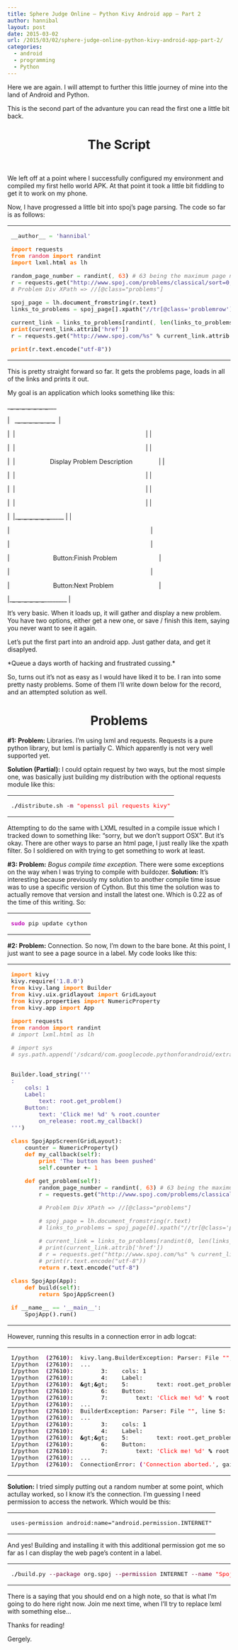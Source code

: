 ```yaml
---
title: Sphere Judge Online – Python Kivy Android app – Part 2
author: hannibal
layout: post
date: 2015-03-02
url: /2015/03/02/sphere-judge-online-python-kivy-android-app-part-2/
categories:
  - android
  - programming
  - Python
---
```

Here we are again. I will attempt to further this little journey of mine into the land of Android and Python.

This is the second part of the advanture you can read the first one a little bit back.

<!--more-->

<h1 style="text-align: center;">
  The Script
</h1>

&nbsp;

We left off at a point where I successfully configured my environment and compiled my first hello world APK. At that point it took a little bit fiddling to get it to work on my phone.

Now, I have progressed a little bit into spoj&#8217;s page parsing. The code so far is as follows:

<div class="wp_syntax">
  <table>
    <tr>
      <td class="code">
        <pre class="python" style="font-family:monospace;">__author__ <span style="color: #66cc66;">=</span> <span style="color: #483d8b;">'hannibal'</span>
&nbsp;
<span style="color: #ff7700;font-weight:bold;">import</span> requests
<span style="color: #ff7700;font-weight:bold;">from</span> <span style="color: #dc143c;">random</span> <span style="color: #ff7700;font-weight:bold;">import</span> randint
<span style="color: #ff7700;font-weight:bold;">import</span> lxml.<span style="color: black;">html</span> <span style="color: #ff7700;font-weight:bold;">as</span> lh
&nbsp;
random_page_number <span style="color: #66cc66;">=</span> randint<span style="color: black;">&#40;</span><span style="color: #ff4500;"></span><span style="color: #66cc66;">,</span> <span style="color: #ff4500;">63</span><span style="color: black;">&#41;</span> <span style="color: #808080; font-style: italic;"># 63 being the maximum page number at spoj</span>
r <span style="color: #66cc66;">=</span> requests.<span style="color: black;">get</span><span style="color: black;">&#40;</span><span style="color: #483d8b;">"http://www.spoj.com/problems/classical/sort=0,start=%d"</span> % <span style="color: black;">&#40;</span>random_page_number * <span style="color: #ff4500;">50</span> - <span style="color: #ff4500;">50</span><span style="color: black;">&#41;</span><span style="color: black;">&#41;</span>
<span style="color: #808080; font-style: italic;"># Problem Div XPath =&gt; //[@class="problems"]</span>
&nbsp;
spoj_page <span style="color: #66cc66;">=</span> lh.<span style="color: black;">document_fromstring</span><span style="color: black;">&#40;</span>r.<span style="color: black;">text</span><span style="color: black;">&#41;</span>
links_to_problems <span style="color: #66cc66;">=</span> spoj_page<span style="color: black;">&#91;</span><span style="color: #ff4500;"></span><span style="color: black;">&#93;</span>.<span style="color: black;">xpath</span><span style="color: black;">&#40;</span><span style="color: #483d8b;">"//tr[@class='problemrow']/td[2]/a"</span><span style="color: black;">&#41;</span>
&nbsp;
current_link <span style="color: #66cc66;">=</span> links_to_problems<span style="color: black;">&#91;</span>randint<span style="color: black;">&#40;</span><span style="color: #ff4500;"></span><span style="color: #66cc66;">,</span> <span style="color: #008000;">len</span><span style="color: black;">&#40;</span>links_to_problems<span style="color: black;">&#41;</span><span style="color: black;">&#41;</span><span style="color: black;">&#93;</span>
<span style="color: #ff7700;font-weight:bold;">print</span><span style="color: black;">&#40;</span>current_link.<span style="color: black;">attrib</span><span style="color: black;">&#91;</span><span style="color: #483d8b;">'href'</span><span style="color: black;">&#93;</span><span style="color: black;">&#41;</span>
r <span style="color: #66cc66;">=</span> requests.<span style="color: black;">get</span><span style="color: black;">&#40;</span><span style="color: #483d8b;">"http://www.spoj.com/%s"</span> % current_link.<span style="color: black;">attrib</span><span style="color: black;">&#91;</span><span style="color: #483d8b;">'href'</span><span style="color: black;">&#93;</span><span style="color: black;">&#41;</span>
&nbsp;
<span style="color: #ff7700;font-weight:bold;">print</span><span style="color: black;">&#40;</span>r.<span style="color: black;">text</span>.<span style="color: black;">encode</span><span style="color: black;">&#40;</span><span style="color: #483d8b;">"utf-8"</span><span style="color: black;">&#41;</span><span style="color: black;">&#41;</span></pre>
      </td>
    </tr>
  </table>
</div>

This is pretty straight forward so far. It gets the problems page, loads in all of the links and prints it out.

My goal is an application which looks something like this:

\___\___\___\___\___\___\___\___\___\___\___\___\___\___\___
  
|   \___\___\___\___\___\___\___\___\___\___\___\___\___\___  |
  
|  |                                                                           | |
  
|  |                                                                           | |
  
|  |                    Display Problem Description               | |
  
|  |                                                                           | |
  
|  |                                                                           | |
  
|  |                                                                           | |
  
|  |\___\___\___\___\___\___\___\___\___\___\___\___\_____ | |
  
|                                                                                 |
  
|                                                                                 |
  
|                         Button:Finish Problem                        |
  
|                                                                                 |
  
|                         Button:Next Problem                          |
  
|\___\___\___\___\___\___\___\___\___\___\___\___\___\_____ |

It&#8217;s very basic. When it loads up, it will gather and display a new problem. You have two options, either get a new one, or save / finish this item, saying you never want to see it again.

Let&#8217;s put the first part into an android app. Just gather data, and get it disaplyed.

\*Queue a days worth of hacking and frustrated cussing.\*

So, turns out it&#8217;s not as easy as I would have liked it to be. I ran into some pretty nasty problems. Some of them I&#8217;ll write down below for the record, and an attempted solution as well.

<h1 style="text-align: center;">
  Problems
</h1>

**#1:** **Problem:** Libraries. I&#8217;m using lxml and requests. Requests is a pure python library, but lxml is partially C. Which apparently is not very well supported yet.
  
**Solution (Partial):** I could optain request by two ways, but the most simple one, was basically just building my distribution with the optional requests module like this:

<div class="wp_syntax">
  <table>
    <tr>
      <td class="code">
        <pre class="bash" style="font-family:monospace;">.<span style="color: #000000; font-weight: bold;">/</span>distribute.sh <span style="color: #660033;">-m</span> <span style="color: #ff0000;">"openssl pil requests kivy"</span></pre>
      </td>
    </tr>
  </table>
</div>

Attempting to do the same with LXML resulted in a compile issue which I tracked down to something like: &#8220;sorry, but we don&#8217;t support OSX&#8221;. But it&#8217;s okay. There are other ways to parse an html page, I just really like the xpath filter. So I soldiered on with trying to get something to work at least.

**#3: Problem:** _Bogus compile time exception._ There were some exceptions on the way when I was trying to compile with buildozer. **Solution:** It&#8217;s interesting because previously my solution to another compile time issue was to use a specific version of Cython. But this time the solution was to actually remove that version and install the latest one. Which is 0.22 as of the time of this writing. So:

<div class="wp_syntax">
  <table>
    <tr>
      <td class="code">
        <pre class="bash" style="font-family:monospace;"><span style="color: #c20cb9; font-weight: bold;">sudo</span> pip update cython</pre>
      </td>
    </tr>
  </table>
</div>

**#2: Problem:** Connection. So now, I&#8217;m down to the bare bone. At this point, I just want to see a page source in a label. My code looks like this:

<div class="wp_syntax">
  <table>
    <tr>
      <td class="code">
        <pre class="python" style="font-family:monospace;"><span style="color: #ff7700;font-weight:bold;">import</span> kivy
kivy.<span style="color: black;">require</span><span style="color: black;">&#40;</span><span style="color: #483d8b;">'1.8.0'</span><span style="color: black;">&#41;</span>
<span style="color: #ff7700;font-weight:bold;">from</span> kivy.<span style="color: black;">lang</span> <span style="color: #ff7700;font-weight:bold;">import</span> Builder
<span style="color: #ff7700;font-weight:bold;">from</span> kivy.<span style="color: black;">uix</span>.<span style="color: black;">gridlayout</span> <span style="color: #ff7700;font-weight:bold;">import</span> GridLayout
<span style="color: #ff7700;font-weight:bold;">from</span> kivy.<span style="color: black;">properties</span> <span style="color: #ff7700;font-weight:bold;">import</span> NumericProperty
<span style="color: #ff7700;font-weight:bold;">from</span> kivy.<span style="color: black;">app</span> <span style="color: #ff7700;font-weight:bold;">import</span> App
&nbsp;
<span style="color: #ff7700;font-weight:bold;">import</span> requests
<span style="color: #ff7700;font-weight:bold;">from</span> <span style="color: #dc143c;">random</span> <span style="color: #ff7700;font-weight:bold;">import</span> randint
<span style="color: #808080; font-style: italic;"># import lxml.html as lh</span>
&nbsp;
<span style="color: #808080; font-style: italic;"># import sys</span>
<span style="color: #808080; font-style: italic;"># sys.path.append('/sdcard/com.googlecode.pythonforandroid/extras/python/site-packages')</span>
&nbsp;
&nbsp;
Builder.<span style="color: black;">load_string</span><span style="color: black;">&#40;</span><span style="color: #483d8b;">'''
:
    cols: 1
    Label:
        text: root.get_problem()
    Button:
        text: 'Click me! %d' % root.counter
        on_release: root.my_callback()
'''</span><span style="color: black;">&#41;</span>
&nbsp;
<span style="color: #ff7700;font-weight:bold;">class</span> SpojAppScreen<span style="color: black;">&#40;</span>GridLayout<span style="color: black;">&#41;</span>:
    counter <span style="color: #66cc66;">=</span> NumericProperty<span style="color: black;">&#40;</span><span style="color: #ff4500;"></span><span style="color: black;">&#41;</span>
    <span style="color: #ff7700;font-weight:bold;">def</span> my_callback<span style="color: black;">&#40;</span><span style="color: #008000;">self</span><span style="color: black;">&#41;</span>:
        <span style="color: #ff7700;font-weight:bold;">print</span> <span style="color: #483d8b;">'The button has been pushed'</span>
        <span style="color: #008000;">self</span>.<span style="color: black;">counter</span> +<span style="color: #66cc66;">=</span> <span style="color: #ff4500;">1</span>
&nbsp;
    <span style="color: #ff7700;font-weight:bold;">def</span> get_problem<span style="color: black;">&#40;</span><span style="color: #008000;">self</span><span style="color: black;">&#41;</span>:
        random_page_number <span style="color: #66cc66;">=</span> randint<span style="color: black;">&#40;</span><span style="color: #ff4500;"></span><span style="color: #66cc66;">,</span> <span style="color: #ff4500;">63</span><span style="color: black;">&#41;</span> <span style="color: #808080; font-style: italic;"># 63 being the maximum page number at spoj</span>
        r <span style="color: #66cc66;">=</span> requests.<span style="color: black;">get</span><span style="color: black;">&#40;</span><span style="color: #483d8b;">"http://www.spoj.com/problems/classical/sort=0,start=%d"</span> % <span style="color: black;">&#40;</span>random_page_number * <span style="color: #ff4500;">50</span> - <span style="color: #ff4500;">50</span><span style="color: black;">&#41;</span><span style="color: black;">&#41;</span>
&nbsp;
        <span style="color: #808080; font-style: italic;"># Problem Div XPath =&gt; //[@class="problems"]</span>
&nbsp;
        <span style="color: #808080; font-style: italic;"># spoj_page = lh.document_fromstring(r.text)</span>
        <span style="color: #808080; font-style: italic;"># links_to_problems = spoj_page[0].xpath("//tr[@class='problemrow']/td[2]/a")</span>
&nbsp;
        <span style="color: #808080; font-style: italic;"># current_link = links_to_problems[randint(0, len(links_to_problems))]</span>
        <span style="color: #808080; font-style: italic;"># print(current_link.attrib['href'])</span>
        <span style="color: #808080; font-style: italic;"># r = requests.get("http://www.spoj.com/%s" % current_link.attrib['href'])</span>
        <span style="color: #808080; font-style: italic;"># print(r.text.encode("utf-8"))</span>
        <span style="color: #ff7700;font-weight:bold;">return</span> r.<span style="color: black;">text</span>.<span style="color: black;">encode</span><span style="color: black;">&#40;</span><span style="color: #483d8b;">"utf-8"</span><span style="color: black;">&#41;</span>
&nbsp;
<span style="color: #ff7700;font-weight:bold;">class</span> SpojApp<span style="color: black;">&#40;</span>App<span style="color: black;">&#41;</span>:
    <span style="color: #ff7700;font-weight:bold;">def</span> build<span style="color: black;">&#40;</span><span style="color: #008000;">self</span><span style="color: black;">&#41;</span>:
        <span style="color: #ff7700;font-weight:bold;">return</span> SpojAppScreen<span style="color: black;">&#40;</span><span style="color: black;">&#41;</span>
&nbsp;
<span style="color: #ff7700;font-weight:bold;">if</span> __name__ <span style="color: #66cc66;">==</span> <span style="color: #483d8b;">'__main__'</span>:
    SpojApp<span style="color: black;">&#40;</span><span style="color: black;">&#41;</span>.<span style="color: black;">run</span><span style="color: black;">&#40;</span><span style="color: black;">&#41;</span></pre>
      </td>
    </tr>
  </table>
</div>

However, running this results in a connection error in adb logcat:

<div class="wp_syntax">
  <table>
    <tr>
      <td class="code">
        <pre class="bash" style="font-family:monospace;">I<span style="color: #000000; font-weight: bold;">/</span>python  <span style="color: #7a0874; font-weight: bold;">&#40;</span><span style="color: #000000;">27610</span><span style="color: #7a0874; font-weight: bold;">&#41;</span>:  kivy.lang.BuilderException: Parser: File <span style="color: #ff0000;">""</span>, line <span style="color: #000000;">5</span>:
I<span style="color: #000000; font-weight: bold;">/</span>python  <span style="color: #7a0874; font-weight: bold;">&#40;</span><span style="color: #000000;">27610</span><span style="color: #7a0874; font-weight: bold;">&#41;</span>:  ...
I<span style="color: #000000; font-weight: bold;">/</span>python  <span style="color: #7a0874; font-weight: bold;">&#40;</span><span style="color: #000000;">27610</span><span style="color: #7a0874; font-weight: bold;">&#41;</span>:        <span style="color: #000000;">3</span>:    cols: <span style="color: #000000;">1</span>
I<span style="color: #000000; font-weight: bold;">/</span>python  <span style="color: #7a0874; font-weight: bold;">&#40;</span><span style="color: #000000;">27610</span><span style="color: #7a0874; font-weight: bold;">&#41;</span>:        <span style="color: #000000;">4</span>:    Label:
I<span style="color: #000000; font-weight: bold;">/</span>python  <span style="color: #7a0874; font-weight: bold;">&#40;</span><span style="color: #000000;">27610</span><span style="color: #7a0874; font-weight: bold;">&#41;</span>:  <span style="color: #000000; font-weight: bold;">&</span>gt;<span style="color: #000000; font-weight: bold;">&</span>gt;    <span style="color: #000000;">5</span>:        text: root.get_problem<span style="color: #7a0874; font-weight: bold;">&#40;</span><span style="color: #7a0874; font-weight: bold;">&#41;</span>
I<span style="color: #000000; font-weight: bold;">/</span>python  <span style="color: #7a0874; font-weight: bold;">&#40;</span><span style="color: #000000;">27610</span><span style="color: #7a0874; font-weight: bold;">&#41;</span>:        <span style="color: #000000;">6</span>:    Button:
I<span style="color: #000000; font-weight: bold;">/</span>python  <span style="color: #7a0874; font-weight: bold;">&#40;</span><span style="color: #000000;">27610</span><span style="color: #7a0874; font-weight: bold;">&#41;</span>:        <span style="color: #000000;">7</span>:        text: <span style="color: #ff0000;">'Click me! %d'</span> <span style="color: #000000; font-weight: bold;">%</span> root.counter
I<span style="color: #000000; font-weight: bold;">/</span>python  <span style="color: #7a0874; font-weight: bold;">&#40;</span><span style="color: #000000;">27610</span><span style="color: #7a0874; font-weight: bold;">&#41;</span>:  ...
I<span style="color: #000000; font-weight: bold;">/</span>python  <span style="color: #7a0874; font-weight: bold;">&#40;</span><span style="color: #000000;">27610</span><span style="color: #7a0874; font-weight: bold;">&#41;</span>:  BuilderException: Parser: File <span style="color: #ff0000;">""</span>, line <span style="color: #000000;">5</span>:
I<span style="color: #000000; font-weight: bold;">/</span>python  <span style="color: #7a0874; font-weight: bold;">&#40;</span><span style="color: #000000;">27610</span><span style="color: #7a0874; font-weight: bold;">&#41;</span>:  ...
I<span style="color: #000000; font-weight: bold;">/</span>python  <span style="color: #7a0874; font-weight: bold;">&#40;</span><span style="color: #000000;">27610</span><span style="color: #7a0874; font-weight: bold;">&#41;</span>:        <span style="color: #000000;">3</span>:    cols: <span style="color: #000000;">1</span>
I<span style="color: #000000; font-weight: bold;">/</span>python  <span style="color: #7a0874; font-weight: bold;">&#40;</span><span style="color: #000000;">27610</span><span style="color: #7a0874; font-weight: bold;">&#41;</span>:        <span style="color: #000000;">4</span>:    Label:
I<span style="color: #000000; font-weight: bold;">/</span>python  <span style="color: #7a0874; font-weight: bold;">&#40;</span><span style="color: #000000;">27610</span><span style="color: #7a0874; font-weight: bold;">&#41;</span>:  <span style="color: #000000; font-weight: bold;">&</span>gt;<span style="color: #000000; font-weight: bold;">&</span>gt;    <span style="color: #000000;">5</span>:        text: root.get_problem<span style="color: #7a0874; font-weight: bold;">&#40;</span><span style="color: #7a0874; font-weight: bold;">&#41;</span>
I<span style="color: #000000; font-weight: bold;">/</span>python  <span style="color: #7a0874; font-weight: bold;">&#40;</span><span style="color: #000000;">27610</span><span style="color: #7a0874; font-weight: bold;">&#41;</span>:        <span style="color: #000000;">6</span>:    Button:
I<span style="color: #000000; font-weight: bold;">/</span>python  <span style="color: #7a0874; font-weight: bold;">&#40;</span><span style="color: #000000;">27610</span><span style="color: #7a0874; font-weight: bold;">&#41;</span>:        <span style="color: #000000;">7</span>:        text: <span style="color: #ff0000;">'Click me! %d'</span> <span style="color: #000000; font-weight: bold;">%</span> root.counter
I<span style="color: #000000; font-weight: bold;">/</span>python  <span style="color: #7a0874; font-weight: bold;">&#40;</span><span style="color: #000000;">27610</span><span style="color: #7a0874; font-weight: bold;">&#41;</span>:  ...
I<span style="color: #000000; font-weight: bold;">/</span>python  <span style="color: #7a0874; font-weight: bold;">&#40;</span><span style="color: #000000;">27610</span><span style="color: #7a0874; font-weight: bold;">&#41;</span>:  ConnectionError: <span style="color: #7a0874; font-weight: bold;">&#40;</span><span style="color: #ff0000;">'Connection aborted.'</span>, gaierror<span style="color: #7a0874; font-weight: bold;">&#40;</span><span style="color: #000000;">4</span>, <span style="color: #ff0000;">'non-recoverable failure in name resolution.'</span><span style="color: #7a0874; font-weight: bold;">&#41;</span><span style="color: #7a0874; font-weight: bold;">&#41;</span></pre>
      </td>
    </tr>
  </table>
</div>

**Solution:** I tried simply putting out a random number at some point, which actullay worked, so I know it&#8217;s the connection. I&#8217;m guessing I need permission to access the network. Which would be this:

<div class="wp_syntax">
  <table>
    <tr>
      <td class="code">
        <pre class="xml" style="font-family:monospace;">uses-permission android:name="android.permission.INTERNET"</pre>
      </td>
    </tr>
  </table>
</div>

And yes! Building and installing it with this additional permission got me so far as I can display the web page&#8217;s content in a label.

<div class="wp_syntax">
  <table>
    <tr>
      <td class="code">
        <pre class="bash" style="font-family:monospace;">.<span style="color: #000000; font-weight: bold;">/</span>build.py <span style="color: #660033;">--package</span> org.spoj <span style="color: #660033;">--permission</span> INTERNET <span style="color: #660033;">--name</span> <span style="color: #ff0000;">"Spoj"</span> <span style="color: #660033;">--version</span> <span style="color: #000000;">1.0</span> <span style="color: #660033;">--dir</span> <span style="color: #000000; font-weight: bold;">/</span>Users<span style="color: #000000; font-weight: bold;">/</span>hannibal<span style="color: #000000; font-weight: bold;">/</span>PythonProjects<span style="color: #000000; font-weight: bold;">/</span>spoj<span style="color: #000000; font-weight: bold;">/</span> debug</pre>
      </td>
    </tr>
  </table>
</div>

There is a saying that you should end on a high note, so that is what I&#8217;m going to do here right now. Join me next time, when I&#8217;ll try to replace lxml with something else&#8230;

Thanks for reading!
  
Gergely.